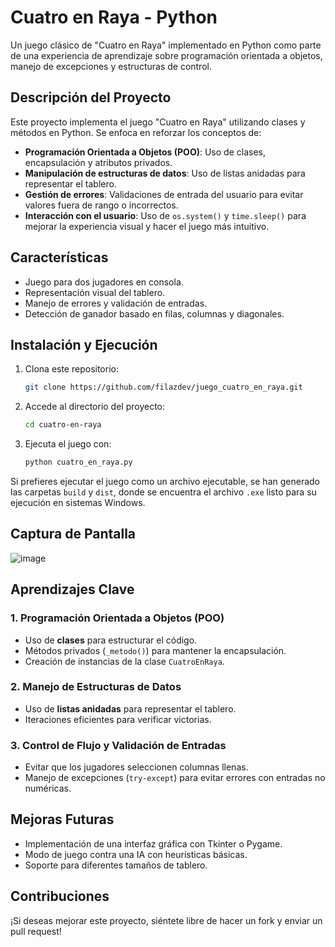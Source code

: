 # Cuatro en Raya - Python

Un juego clásico de "Cuatro en Raya" implementado en Python como parte de una experiencia de aprendizaje sobre programación orientada a objetos, manejo de excepciones y estructuras de control.

## Descripción del Proyecto

Este proyecto implementa el juego "Cuatro en Raya" utilizando clases y métodos en Python. Se enfoca en reforzar los conceptos de:

- **Programación Orientada a Objetos (POO)**: Uso de clases, encapsulación y atributos privados.
- **Manipulación de estructuras de datos**: Uso de listas anidadas para representar el tablero.
- **Gestión de errores**: Validaciones de entrada del usuario para evitar valores fuera de rango o incorrectos.
- **Interacción con el usuario**: Uso de `os.system()` y `time.sleep()` para mejorar la experiencia visual y hacer el juego más intuitivo.

## Características

- Juego para dos jugadores en consola.
- Representación visual del tablero.
- Manejo de errores y validación de entradas.
- Detección de ganador basado en filas, columnas y diagonales.

## Instalación y Ejecución

1. Clona este repositorio:
   ```sh
   git clone https://github.com/filazdev/juego_cuatro_en_raya.git
   ```
2. Accede al directorio del proyecto:
   ```sh
   cd cuatro-en-raya
   ```
3. Ejecuta el juego con:
   ```sh
   python cuatro_en_raya.py
   ```

Si prefieres ejecutar el juego como un archivo ejecutable, se han generado las carpetas `build` y `dist`, donde se encuentra el archivo `.exe` listo para su ejecución en sistemas Windows.

## Captura de Pantalla

![image](https://github.com/user-attachments/assets/ab103e0b-f859-4092-97fe-219be7b9dca8)



## Aprendizajes Clave

### 1. Programación Orientada a Objetos (POO)
- Uso de **clases** para estructurar el código.
- Métodos privados (`_metodo()`) para mantener la encapsulación.
- Creación de instancias de la clase `CuatroEnRaya`.

### 2. Manejo de Estructuras de Datos
- Uso de **listas anidadas** para representar el tablero.
- Iteraciones eficientes para verificar victorias.

### 3. Control de Flujo y Validación de Entradas
- Evitar que los jugadores seleccionen columnas llenas.
- Manejo de excepciones (`try-except`) para evitar errores con entradas no numéricas.

## Mejoras Futuras

- Implementación de una interfaz gráfica con Tkinter o Pygame.
- Modo de juego contra una IA con heurísticas básicas.
- Soporte para diferentes tamaños de tablero.

## Contribuciones

¡Si deseas mejorar este proyecto, siéntete libre de hacer un fork y enviar un pull request!
